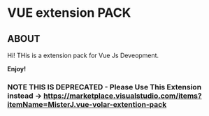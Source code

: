 # VUE extension PACK

## ABOUT

Hi! THis is a extension pack for Vue Js Deveopment.

**Enjoy!**

### NOTE THIS IS DEPRECATED - Please Use This Extension instead -> https://marketplace.visualstudio.com/items?itemName=MisterJ.vue-volar-extention-pack
